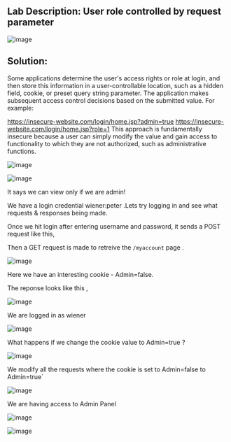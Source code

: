 ## Lab Description: User role controlled by request parameter 

![image](https://github.com/jayshah17/PortSwiggerLabs/assets/76842630/fd98f82a-d7ee-4912-bfdf-19319dc8e03d)

## Solution: 

Some applications determine the user's access rights or role at login, and then store this information in a user-controllable location, such as a hidden field, cookie, or preset query string parameter. The application makes subsequent access control decisions based on the submitted value. For example:

https://insecure-website.com/login/home.jsp?admin=true
https://insecure-website.com/login/home.jsp?role=1
This approach is fundamentally insecure because a user can simply modify the value and gain access to functionality to which they are not authorized, such as administrative functions.

![image](https://github.com/jayshah17/PortSwiggerLabs/assets/76842630/2d464b9c-b4a8-4e49-bcf3-e6077f63d47e)

![image](https://github.com/jayshah17/PortSwiggerLabs/assets/76842630/78db1f1c-4dab-4e5e-817a-c893574764ef)

It says we can view only if we are admin!

We have a login credential wiener:peter .Lets try logging in and see what requests & responses being made.

Once we hit login after entering username and password, it sends a POST request like this,

Then a GET request is made to retreive the `/myaccount` page .

![image](https://github.com/jayshah17/PortSwiggerLabs/assets/76842630/9b955bce-a473-4578-bf1c-ea3430eb559b)

Here we have an interesting cookie - Admin=false.

The reponse looks like this ,

![image](https://github.com/jayshah17/PortSwiggerLabs/assets/76842630/36ae7ade-4109-493e-9300-ed3465cf52de)

We are logged in as wiener

![image](https://github.com/jayshah17/PortSwiggerLabs/assets/76842630/6fce3ce8-e821-4462-920b-d6c9fe827aaa)

What happens if we change the cookie value to Admin=true ?

![image](https://github.com/jayshah17/PortSwiggerLabs/assets/76842630/d211bc84-ddb8-4ea7-864a-fb45d4c9f386)

We modify all the requests where the cookie is set to Admin=false to Admin=true`

![image](https://github.com/jayshah17/PortSwiggerLabs/assets/76842630/3c99cc3d-a9cb-43cf-9c79-344ac329b701)

We are having access to Admin Panel

![image](https://github.com/jayshah17/PortSwiggerLabs/assets/76842630/3e6efee3-6917-42b5-89d9-d3e214765f3e)

![image](https://github.com/jayshah17/PortSwiggerLabs/assets/76842630/70fc37c1-4067-43ed-b211-4cbac9f43acd)

